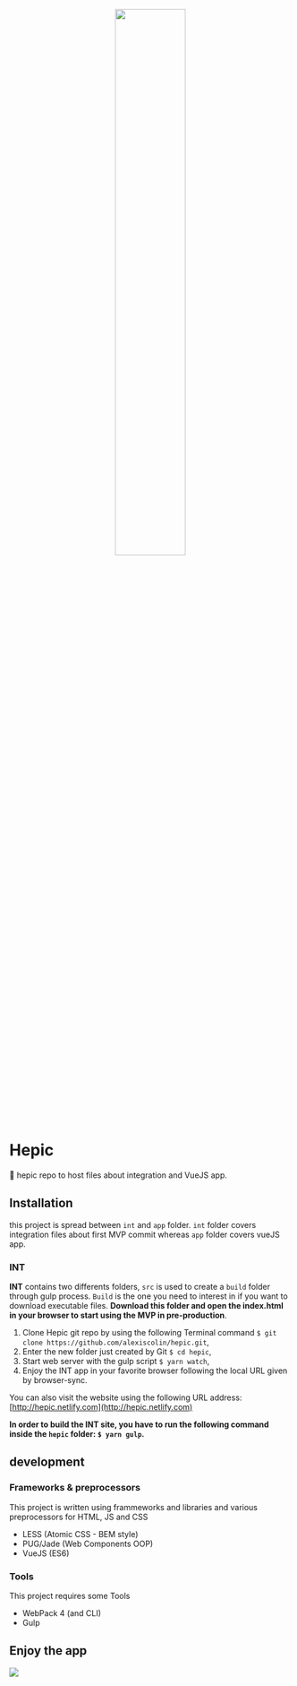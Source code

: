 <p align="center"><img src="http://files.de-jaune-et-de-bleu.com/img/github/hepic.png" width="50%"></p>
<p>&nbsp;</p>

# Hepic
🥇 hepic repo to host files about integration and VueJS app.

## Installation

this project is spread between `int` and `app` folder. `int` folder covers integration files about first MVP commit whereas `app` folder covers vueJS app.

### INT
**INT** contains two differents folders, `src` is used to create a `build` folder through gulp process. `Build` is the one you need to interest in if you want to download executable files. **Download this folder and open the index.html in your browser to start using the MVP in pre-production**.

1. Clone Hepic git repo by using the following Terminal command `$ git clone https://github.com/alexiscolin/hepic.git`,
2. Enter the new folder just created by Git `$ cd hepic`,
3. Start web server with the gulp script `$ yarn watch`,
4. Enjoy the INT app in your favorite browser following the local URL given by browser-sync.

You can also visit the website using the following URL address: [http://hepic.netlify.com](http://hepic.netlify.com)

**In order to build the INT site, you have to run the following command inside the `hepic` folder: `$ yarn gulp`.**

## development
### Frameworks & preprocessors
This project is written using frammeworks and libraries and various preprocessors for HTML, JS and CSS

* LESS (Atomic CSS - BEM style)
* PUG/Jade (Web Components OOP)
* VueJS (ES6)

### Tools
This project requires some Tools

* WebPack 4 (and CLI)
* Gulp

## Enjoy the app
![](https://media.giphy.com/media/K76qbIIjXvcqI/giphy.gif)
